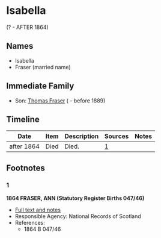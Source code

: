 ﻿---
layout: person
subject_key: i41136024
permalink: /people/i41136024
---

# Isabella
(? - AFTER 1864)

## Names

* Isabella
* Fraser (married name)

## Immediate Family

* Son: [Thomas Fraser](./@39286288@-thomas-fraser-b-d1889.md) ( - before 1889)

## Timeline

Date | Item | Description | Sources | Notes
---|---|---|---|---
after 1864 | Died | Died. | [1](#1) | 

## Footnotes

### 1

**1864 FRASER, ANN (Statutory Register Births 047/46)**

* [Full text and notes](../sources/@72927227@-1864-fraser,-ann-statutory-register-births-047-46-.md)
* Responsible Agency: National Records of Scotland
* References: 
  * 1864 B 047/46

